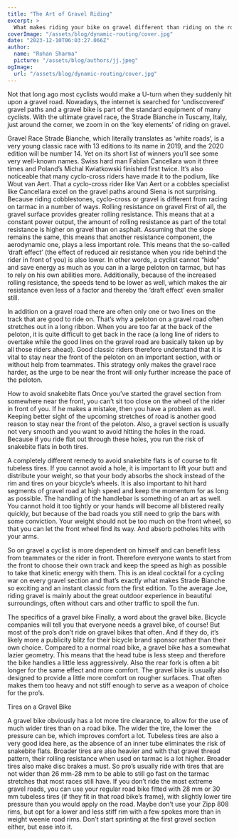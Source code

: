 ```yaml
---
title: "The Art of Gravel Riding"
excerpt: >
  What makes riding your bike on gravel different than riding on the road and why would you need a gravel bike. Read all about it here!
coverImage: "/assets/blog/dynamic-routing/cover.jpg"
date: "2023-12-10T06:03:27.066Z"
author:
  name: "Rohan Sharma"
  picture: "/assets/blog/authors/jj.jpeg"
ogImage:
  url: "/assets/blog/dynamic-routing/cover.jpg"
---
```


Not that long ago most cyclists would make a U-turn when they suddenly hit upon a gravel road. Nowadays, the internet is searched for ‘undiscovered’ gravel paths and a gravel bike is part of the standard equipment of many cyclists. With the ultimate gravel race, the Strade Bianche in Tuscany, Italy, just around the corner, we zoom in on the ‘key elements’ of riding on gravel.

Gravel Race
Strade Bianche, which literally translates as ‘white roads’, is a very young classic race with 13 editions to its name in 2019, and the 2020 edition will be number 14. Yet on its short list of winners you’ll see some very well-known names. Swiss hard man Fabian Cancellara won it three times and Poland’s Michal Kwiatkowski finished first twice. It’s also noticeable that many cyclo-cross riders have made it to the podium, like Wout van Aert. That a cyclo-cross rider like Van Aert or a cobbles specialist like Cancellara excel on the gravel paths around Siena is not surprising. Because riding cobblestones, cyclo-cross or gravel is different from racing on tarmac in a number of ways.
Rolling resistance on gravel
First of all, the gravel surface provides greater rolling resistance. This means that at a constant power output, the amount of rolling resistance as part of the total resistance is higher on gravel than on asphalt. Assuming that the slope remains the same, this means that another resistance component, the aerodynamic one, plays a less important role. This means that the so-called ‘draft effect’ (the effect of reduced air resistance when you ride behind the rider in front of you) is also lower. In other words, a cyclist cannot “hide” and save energy as much as you can in a large peloton on tarmac, but has to rely on his own abilities more. Additionally, because of the increased rolling resistance, the speeds tend to be lower as well, which makes the air resistance even less of a factor and thereby the ‘draft effect’ even smaller still.

In addition on a gravel road there are often only one or two lines on the track that are good to ride on. That’s why a peloton on a gravel road often stretches out in a long ribbon. When you are too far at the back of the peloton, it is quite difficult to get back in the race (a long line of riders to overtake while the good lines on the gravel road are basically taken up by all those riders ahead). Good classic riders therefore understand that it is vital to stay near the front of the peloton on an important section, with or without help from teammates. This strategy only makes the gravel race harder, as the urge to be near the front will only further increase the pace of the peloton.

How to avoid snakebite flats
Once you’ve started the gravel section from somewhere near the front, you can’t sit too close on the wheel of the rider in front of you. If he makes a mistake, then you have a problem as well. Keeping better sight of the upcoming stretches of road is another good reason to stay near the front of the peloton. Also, a gravel section is usually not very smooth and you want to avoid hitting the holes in the road. Because if you ride flat out through these holes, you run the risk of snakebite flats in both tires.

A completely different remedy to avoid snakebite flats is of course to fit tubeless tires. If you cannot avoid a hole, it is important to lift your butt and distribute your weight, so that your body absorbs the shock instead of the rim and tires on your bicycle’s wheels. It is also important to hit hard segments of gravel road at high speed and keep the momentum for as long as possible. The handling of the handlebar is something of an art as well. You cannot hold it too tightly or your hands will become all blistered really quickly, but because of the bad roads you still need to grip the bars with some conviction. Your weight should not be too much on the front wheel, so that you can let the front wheel find its way. And absorb potholes hits with your arms.

So on gravel a cyclist is more dependent on himself and can benefit less from teammates or the rider in front. Therefore everyone wants to start from the front to choose their own track and keep the speed as high as possible to take that kinetic energy with them. This is an ideal cocktail for a cycling war on every gravel section and that’s exactly what makes Strade Bianche so exciting and an instant classic from the first edition. To the average Joe, riding gravel is mainly about the great outdoor experience in beautiful surroundings, often without cars and other traffic to spoil the fun.


The specifics of a gravel bike
Finally, a word about the gravel bike. Bicycle companies will tell you that everyone needs a gravel bike, of course! But most of the pro’s don’t ride on gravel bikes that often. And if they do, it’s likely more a publicity blitz for their bicycle brand sponsor rather than their own choice. Compared to a normal road bike, a gravel bike has a somewhat lazier geometry. This means that the head tube is less steep and therefore the bike handles a little less aggressively. Also the rear fork is often a bit longer for the same effect and more comfort. The gravel bike is usually also designed to provide a little more comfort on rougher surfaces. That often makes them too heavy and not stiff enough to serve as a weapon of choice for the pro’s.

Tires on a Gravel Bike

A gravel bike obviously has a lot more tire clearance, to allow for the use of much wider tires than on a road bike. The wider the tire, the lower the pressure can be, which improves comfort a lot. Tubeless tires are also a very good idea here, as the absence of an inner tube eliminates the risk of snakebite flats. Broader tires are also heavier and with that gravel thread pattern, their rolling resistance when used on tarmac is a lot higher. Broader tires also make disc brakes a must. So pro’s usually ride with tires that are not wider than 26 mm-28 mm to be able to still go fast on the tarmac stretches that most races still have.
If you don’t ride the most extreme gravel roads, you can use your regular road bike fitted with 28 mm or 30 mm tubeless tires (if they fit in that road bike’s frame), with slightly lower tire pressure than you would apply on the road. Maybe don’t use your Zipp 808 rims, but opt for a lower and less stiff rim with a few spokes more than in weight weenie road rims. Don’t start sprinting at the first gravel section either, but ease into it.